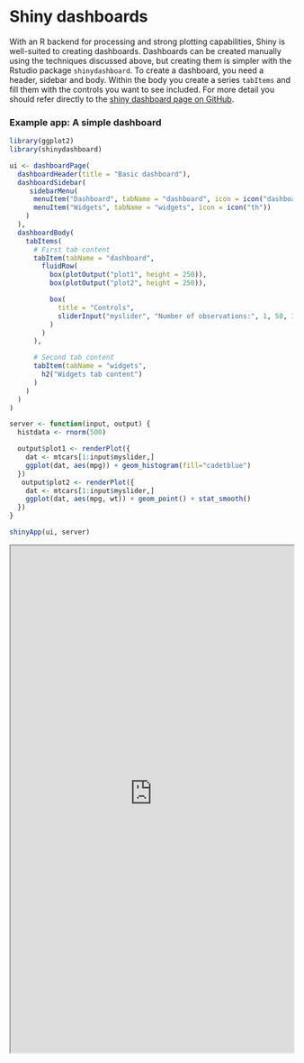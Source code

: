 # Shiny dashboards

With an R backend for processing and strong plotting capabilities, Shiny is well-suited to creating dashboards. Dashboards can be created manually using the techniques discussed above, but creating them is simpler with the Rstudio package `shinydashboard`. To create a dashboard, you need a header, sidebar and body. Within the body you create a series `tabItems` and fill them with the controls you want to see included. For more detail you should refer directly to the [shiny dashboard page on GitHub](https://rstudio.github.io/shinydashboard).

### Example app: A simple dashboard

```r
library(ggplot2)
library(shinydashboard)

ui <- dashboardPage(
  dashboardHeader(title = "Basic dashboard"),
  dashboardSidebar(
     sidebarMenu(
      menuItem("Dashboard", tabName = "dashboard", icon = icon("dashboard")),
      menuItem("Widgets", tabName = "widgets", icon = icon("th"))
    )
  ),
  dashboardBody(
    tabItems(
      # First tab content
      tabItem(tabName = "dashboard",
        fluidRow(
          box(plotOutput("plot1", height = 250)),
          box(plotOutput("plot2", height = 250)),

          box(
            title = "Controls",
            sliderInput("myslider", "Number of observations:", 1, 50, 15)
          )
        )
      ),

      # Second tab content
      tabItem(tabName = "widgets",
        h2("Widgets tab content")
      )
    )
  )
)

server <- function(input, output) {
  histdata <- rnorm(500)

  output$plot1 <- renderPlot({
    dat <- mtcars[1:input$myslider,]
    ggplot(dat, aes(mpg)) + geom_histogram(fill="cadetblue")
  })
   output$plot2 <- renderPlot({
    dat <- mtcars[1:input$myslider,]
    ggplot(dat, aes(mpg, wt)) + geom_point() + stat_smooth()
  })
}

shinyApp(ui, server)
```

<iframe style="width:100%; height:900px;" src='http://shiny.nextlevelanalytics.com/apps/shinyapps/app40'></iframe>